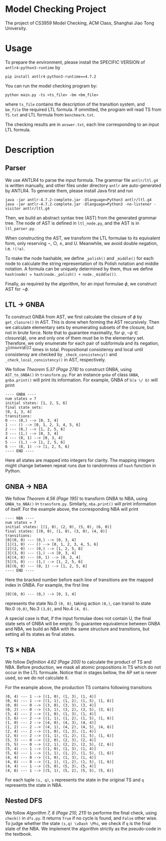 # Model Checking Project

The project of CS3959 Model Checking, ACM Class, Shanghai Jiao Tong University.

# Usage

To prepare the environment, please install the SPECIFIC VERSION of `antlr4-python3-runtime` by

```
pip install antlr4-python3-runtime==4.7.2
```

You can run the model checking program by:

`python main.py -ts <ts_file> -bm <bm_file>`

where `ts_file` contains the description of the transition system, and `bm_file` the required LTL formula. If ommitted, the program will read TS from `TS.txt` and LTL formula from `benchmark.txt`.

The checking results are in `answer.txt`, each line corresponding to an input LTL formula.

# Description

## Parser

We use ANTLR4 to parse the input formula. The grammar file `antlr/ltl.g4` is written manually, and other files under directory `antlr` are auto-generated by ANTLR4. To generate them, please install Java first and run

```
java -jar antlr-4.7.2-complete.jar -Dlanguage=Python3 antlr/ltl.g4
java -jar antlr-4.7.2-complete.jar -Dlanguage=Python3 -no-listener -visitor antlr/ltl.g4
```

Then, we build an abstract syntax tree (AST) from the generated grammar tree. The node of AST is defined in `ltl_node.py`, and the AST is in `ltl_parser.py`.

When constructing the AST, we transform the LTL formulae to its equivalent form, only reserving $\lnot$, $\bigcirc$, $\land$, and $\mathsf{U}$. Meanwhile, we avoid double negation, i.e. `!(!a)`.

To make the node hashable, we define `_polish()` and `_middle()` for each node to calculate the string representation of its Polish notation and middle notation. A formula can be uniquely determined by them, thus we define `hash(node) = hash(node._polish() + node._middle())`.

Finally, as required by the algorithm, for an input formulae $\phi$, we construct AST for $\lnot \phi$.

## LTL -> GNBA

To construct GNBA from AST, we first calculate the closure of $\phi$ by `get_closure()` in AST. This is done when forming the AST recursively. Then we calculate elementary sets by enumerating subsets of the closure, but not in brute force. Note that to guarantee maximality, for $\psi, \lnot\psi \in closure(\phi)$, one and only one of them must be in the elementary set. Therefore, we only enumerate for each pair of subformula and its negation, $2^{|closure(\phi)|/2}$ times in total. Propositional consistensy and local until consistensy are checked by `_check_consistency()` and `_check_local_consistency()` in AST, respectively.

We follow *Theorem 5.37 (Page 278)* to construct GNBA, using `AST_to_GNBA()` in `transform.py`. For an instance `gnba` of class `GNBA`, `gnba.print()` will print its information. For example, GNBA of `G(a \/ b)` will print

```
---- GNBA ----
num states = 7
initial states: [1, 2, 5, 6]
final state sets:
[0, 1, 3, 4]
transitions:
0 --- (0,) --> [0, 3, 4]
1 --- () --> [0, 1, 2, 3, 4, 5, 6]
2 --- (0,) --> [1, 2, 5, 6]
3 --- (1,) --> [0, 3, 4]
4 --- (0, 1) --> [0, 3, 4]
5 --- (1,) --> [1, 2, 5, 6]
6 --- (0, 1) --> [1, 2, 5, 6]
---- END ----
```

Here all states are mapped into integers for clarity. The mapping integers might change between repeat runs due to randomness of `hash` function in Python.

## GNBA -> NBA

We follow *Theorem 4.56 (Page 195)* to transform GNBA to NBA, using `GNBA_to_NBA()` in `transform.py`. Similarly, `nba.print()` will print information of itself. For the example above, the corresponding NBA will print

```
---- NBA ----
num states = 7
initial states: [(1, 0), (2, 0), (5, 0), (6, 0)]
final states: [(0, 0), (1, 0), (3, 0), (4, 0)]
transitions:
[0](0, 0) --- (0,) --> [0, 3, 4]
[1](1, 0) --- () --> [0, 1, 2, 3, 4, 5, 6]
[2](2, 0) --- (0,) --> [1, 2, 5, 6]
[3](3, 0) --- (1,) --> [0, 3, 4]
[4](4, 0) --- (0, 1) --> [0, 3, 4]
[5](5, 0) --- (1,) --> [1, 2, 5, 6]
[6](6, 0) --- (0, 1) --> [1, 2, 5, 6]
---- END ----
```

Here the bracked number before each line of transitions are the mapped index in GNBA. For example, the first line

```
[0](0, 0) --- (0,) --> [0, 3, 4]
```

represents the state No.0 `(0, 0)`, taking action `(0,)`, can transit to state No.0 `(0,0)`, No.3 `(3,0)`, and No.4 `(4, 0)`.

A special case is that, if the input formulae does not contain $\mathsf{U}$, the final state sets of GNBA will be empty. To guarantee equivalence between GNBA and NBA, we build an NBA with the same structure and transitions, but setting all its states as final states.

## TS $\times$ NBA

We follow *Definition 4.62 (Page 200)* to calculate the product of TS and NBA. Before production, we mask all atomic propositions in TS which do not occur in the LTL formuale. Notice that in stages bellow, the AP set is never used, so we do not calculate it.

For the example above, the production TS contains following transitions

```
(0, 4) --- 1 --> [(1, 0), (1, 3), (1, 4)]
(0, 6) --- 1 --> [(1, 1), (1, 2), (1, 5), (1, 6)]
(0, 0) --- 0 --> [(3, 0), (3, 3), (3, 4)]
(0, 2) --- 0 --> [(3, 1), (3, 2), (3, 5), (3, 6)]
(3, 4) --- 2 --> [(1, 0), (1, 3), (1, 4)]
(3, 6) --- 2 --> [(1, 1), (1, 2), (1, 5), (1, 6)]
(1, 0) --- 2 --> [(4, 0), (4, 3), (4, 4)]
(1, 2) --- 2 --> [(4, 1), (4, 2), (4, 5), (4, 6)]
(2, 4) --- 2 --> [(1, 0), (1, 3), (1, 4)]
(2, 6) --- 2 --> [(1, 1), (1, 2), (1, 5), (1, 6)]
(5, 3) --- 0 --> [(2, 0), (2, 3), (2, 4)]
(5, 5) --- 0 --> [(2, 1), (2, 2), (2, 5), (2, 6)]
(5, 4) --- 1 --> [(1, 0), (1, 3), (1, 4)]
(5, 6) --- 1 --> [(1, 1), (1, 2), (1, 5), (1, 6)]
(4, 4) --- 0 --> [(1, 0), (1, 3), (1, 4)]
(4, 6) --- 0 --> [(1, 1), (1, 2), (1, 5), (1, 6)]
(4, 4) --- 1 --> [(5, 0), (5, 3), (5, 4)]
(4, 6) --- 1 --> [(5, 1), (5, 2), (5, 5), (5, 6)]
```

For each tuple `(s, q)`, `s` represents the state in the original TS and `q` represents the state in NBA.

## Nested DFS

We follow *Algorithm 7, 8 (Page 210, 211)* to performe the final check, using `check()` in `dfs.py`. It returns `True` if no cycle is found, and `False` other wise. To judge whether the state `(s,q) \vDash \Phi`, we check if `q` is the final state of the NBA. We implement the algorithm strictly as the pseudo-code in the textbook.
